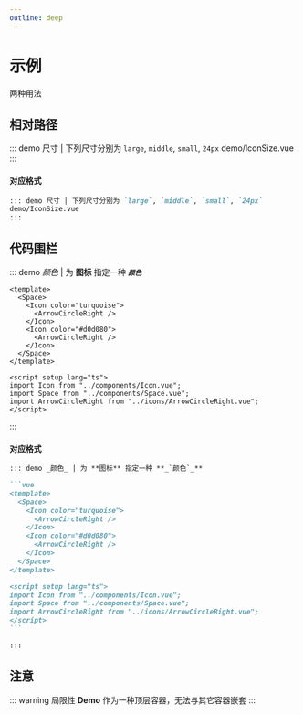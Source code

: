 ```yaml
---
outline: deep
---
```


# 示例

两种用法

## 相对路径

::: demo 尺寸 | 下列尺寸分别为 `large`, `middle`, `small`, `24px`
demo/IconSize.vue
:::

#### 对应格式

```md
::: demo 尺寸 | 下列尺寸分别为 `large`, `middle`, `small`, `24px`
demo/IconSize.vue
:::
```

## 代码围栏

::: demo _颜色_ | 为 **图标** 指定一种 **_`颜色`_**

```vue
<template>
  <Space>
    <Icon color="turquoise">
      <ArrowCircleRight />
    </Icon>
    <Icon color="#d0d080">
      <ArrowCircleRight />
    </Icon>
  </Space>
</template>

<script setup lang="ts">
import Icon from "../components/Icon.vue";
import Space from "../components/Space.vue";
import ArrowCircleRight from "../icons/ArrowCircleRight.vue";
</script>
```

:::

#### 对应格式

````md
::: demo _颜色_ | 为 **图标** 指定一种 **_`颜色`_**

```vue
<template>
  <Space>
    <Icon color="turquoise">
      <ArrowCircleRight />
    </Icon>
    <Icon color="#d0d080">
      <ArrowCircleRight />
    </Icon>
  </Space>
</template>

<script setup lang="ts">
import Icon from "../components/Icon.vue";
import Space from "../components/Space.vue";
import ArrowCircleRight from "../icons/ArrowCircleRight.vue";
</script>
```

:::
````

## 注意

::: warning 局限性
**Demo** 作为一种顶层容器，无法与其它容器嵌套
:::
